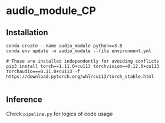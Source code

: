 # audio_module_CP

## Installation

```
conda create --name audio_module python==3.8
conda env update -n audio_module --file environment.yml

# These are installed independently for avoiding conflicts
pip3 install torch==1.11.0+cu113 torchvision==0.12.0+cu113 torchaudio===0.11.0+cu113 -f https://download.pytorch.org/whl/cu113/torch_stable.html


```

## Inference
Check ```pipeline.py``` for logics of code usage
